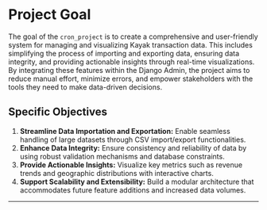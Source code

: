 # Project Goal

The goal of the `cron_project` is to create a comprehensive and user-friendly system for managing and visualizing Kayak transaction data. This includes simplifying the process of importing and exporting data, ensuring data integrity, and providing actionable insights through real-time visualizations. By integrating these features within the Django Admin, the project aims to reduce manual effort, minimize errors, and empower stakeholders with the tools they need to make data-driven decisions.

## Specific Objectives

1. **Streamline Data Importation and Exportation:** Enable seamless handling of large datasets through CSV import/export functionalities.
2. **Enhance Data Integrity:** Ensure consistency and reliability of data by using robust validation mechanisms and database constraints.
3. **Provide Actionable Insights:** Visualize key metrics such as revenue trends and geographic distributions with interactive charts.
4. **Support Scalability and Extensibility:** Build a modular architecture that accommodates future feature additions and increased data volumes.

---